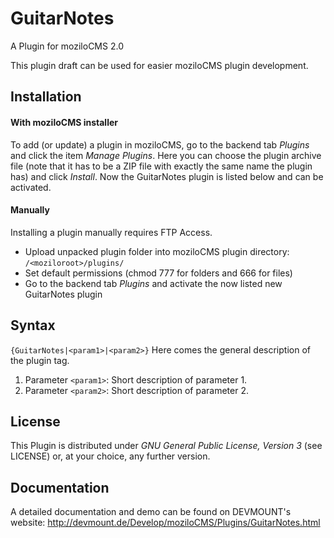 GuitarNotes
===========

A Plugin for moziloCMS 2.0

This plugin draft can be used for easier moziloCMS plugin development.

## Installation
#### With moziloCMS installer
To add (or update) a plugin in moziloCMS, go to the backend tab *Plugins* and click the item *Manage Plugins*. Here you can choose the plugin archive file (note that it has to be a ZIP file with exactly the same name the plugin has) and click *Install*. Now the GuitarNotes plugin is listed below and can be activated.

#### Manually
Installing a plugin manually requires FTP Access.
- Upload unpacked plugin folder into moziloCMS plugin directory: ```/<moziloroot>/plugins/```
- Set default permissions (chmod 777 for folders and 666 for files)
- Go to the backend tab *Plugins* and activate the now listed new GuitarNotes plugin

## Syntax
```{GuitarNotes|<param1>|<param2>}```
Here comes the general description of the plugin tag.

1. Parameter ```<param1>```: Short description of parameter 1.
2. Parameter ```<param2>```: Short description of parameter 2.

## License
This Plugin is distributed under *GNU General Public License, Version 3* (see LICENSE) or, at your choice, any further version.

## Documentation
A detailed documentation and demo can be found on DEVMOUNT's website:
http://devmount.de/Develop/moziloCMS/Plugins/GuitarNotes.html
